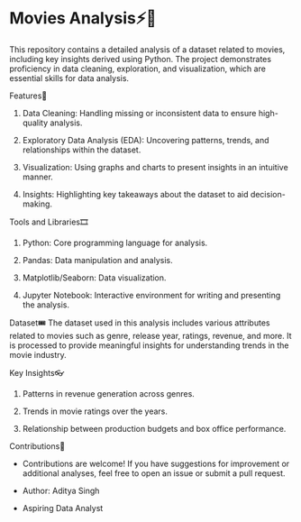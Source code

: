 # Movies Analysis⚡🌠

This repository contains a detailed analysis of a dataset related to movies, including key insights derived using Python. The project demonstrates proficiency in data cleaning, exploration, and visualization, which are essential skills for data analysis.

Features🎃
1. Data Cleaning: Handling missing or inconsistent data to ensure high-quality analysis.

2. Exploratory Data Analysis (EDA): Uncovering patterns, trends, and relationships within the dataset.

3. Visualization: Using graphs and charts to present insights in an intuitive manner.

4. Insights: Highlighting key takeaways about the dataset to aid decision-making.


Tools and Libraries🎞
1. Python: Core programming language for analysis.

2. Pandas: Data manipulation and analysis.

3. Matplotlib/Seaborn: Data visualization.

4. Jupyter Notebook: Interactive environment for writing and presenting the analysis.


Dataset🎟
The dataset used in this analysis includes various attributes related to movies such as genre, release year, ratings, revenue, and more. It is processed to provide meaningful insights for understanding trends in the movie industry.

Key Insights👓
1. Patterns in revenue generation across genres.

2. Trends in movie ratings over the years.

3. Relationship between production budgets and box office performance.

Contributions🎊
- Contributions are welcome! If you have suggestions for improvement or additional analyses, feel free to open an issue or submit a pull request.


- Author: Aditya Singh
- Aspiring Data Analyst
